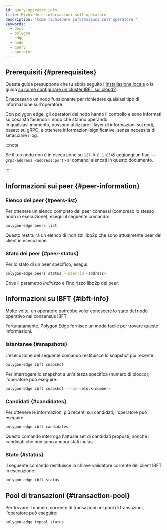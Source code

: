 ```yaml
---
id: query-operator-info
title: Richiedere informazioni sull'operatore
description: "Come richiedere informazioni sull'operatore."
keywords:
  - docs
  - polygon
  - edge
  - node
  - query
  - operator
---
```


## Prerequisiti {#prerequisites}

Questa guida presuppone che tu abbia seguito l'[Installazione locale](/docs/edge/get-started/set-up-ibft-locally) o la guida [ su come configurare un cluster IBFT sul cloud2](/docs/edge/get-started/set-up-ibft-on-the-cloud).

È necessario un nodo funzionante per richiedere qualsiasi tipo di informazione sull'operatore.

Con polygon edge, gli operatori del nodo hanno il controllo e sono informati su cosa sta facendo il nodo che stanno operando.<br />
In qualsiasi momento, possono utilizzare il layer di informazioni sui nodi, basato su gRPC, e ottenere informazioni significative, senza necessità di setacciare i log.

:::note

Se il tuo nodo non è in esecuzione su `127.0.0.1:8545` aggiungi un flag `--grpc-address <address:port>` ai comandi elencati in questo documento.

:::

## Informazioni sui peer {#peer-information}

### Elenco dei peer {#peers-list}

Per ottenere un elenco completo dei peer connessi (compreso lo stesso nodo in esecuzione), esegui il seguente comando:
````bash
polygon-edge peers list
````

Questo restituirà un elenco di indirizzi libp2p che sono attualmente peer del client in esecuzione.

### Stato dei peer {#peer-status}

Per lo stato di un peer specifico, esegui:
````bash
polygon-edge peers status --peer-id <address>
````
Dove il parametro *indirizzo* è l'indirizzo libp2p del peer.

## Informazioni su IBFT {#ibft-info}

Molte volte, un operatore potrebbe voler conoscere lo stato del nodo operativo nel consensus IBFT.

Fortunatamente, Polygon Edge fornisce un modo facile per trovare queste informazioni.

### Istantanee {#snapshots}

L'esecuzione del seguente comando restituisce lo snapshot più recente.
````bash
polygon-edge ibft snapshot
````
Per interrogare lo snapshot a un'altezza specifica (numero di blocco), l'operatore può eseguire:
````bash
polygon-edge ibft snapshot --num <block-number>
````

### Candidati {#candidates}

Per ottenere le informazioni più recenti sui candidati, l'operatore può eseguire:
````bash
polygon-edge ibft candidates
````
Questo comando interroga l'attuale set di candidati proposti, nonché i candidati che non sono ancora stati inclusi

### Stato {#status}

Il seguente comando restituisce la chiave validatore corrente del client IBFT in esecuzione:
````bash
polygon-edge ibft status
````

## Pool di transazioni {#transaction-pool}

Per trovare il numero corrente di transazioni nel pool di transazioni, l'operatore può eseguire:
````bash
polygon-edge txpool status
````
